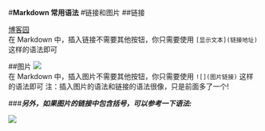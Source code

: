 #**Markdown 常用语法**
#链接和图片
##链接

[博客园](https://msg.cnblogs.com/)  
在 Markdown 中，插入链接不需要其他按钮，你只需要使用 `[显示文本](链接地址)` 这样的语法即可

##图片
![](https://dpic3.tiankong.com/67/cn/QJ6226943363.jpg@!350h)  
在 Markdown 中，插入图片不需要其他按钮，你只需要使用 `![](图片链接)` 这样的语法即可
注：插入图片的语法和链接的语法很像，只是前面多了一个!

###***另外，如果图片的链接中包含括号，可以参考一下语法:***

![][1]

[1]: https://dpic3.tiankong.com/67/cn/QJ6226943363.jpg@!350h
